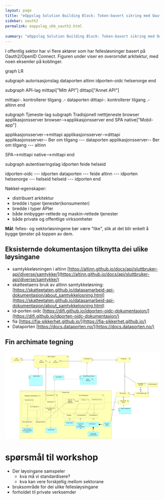```yaml
---
layout: page
title: "eOppslag Solution Building Block: Token-basert sikring med Oauth2"
sidebar: oauth2
permalink: eoppslag_sbb_oauth2.html

summary: "eOppslag Solution Building Block: Token-basert sikring med Oauth2"
---
```





I offentlig sektor har vi flere aktører som har fellesløsninger basert på Oauth2/OpenID Connect.   Figuren under viser en overorndet arkitektur, med noen eksemler på koblinger.

<div class="mermaid">
graph LR

 subgraph autorisasjonslag
  dataporten
  altinn
  idporten-oidc
  helsenorge
 end

 subgraph API-lag
  mittapi["Mitt API"]
  dittapi["Annet API"]

  mittapi-. kontrollerer tilgang .- dataporten
  dittapi-. kontrollerer tilgang .- altinn
 end

 subgraph Tjeneste-lag
  subgraph Tradisjonell netttjeneste
    browser
    applikasjonsserver
    browser-->applikasjonsserver
  end
  SPA
  native["Mobil-app"]

  applikasjonsserver-->mittapi
  applikasjonsserver-->dittapi
  applikasjonsserver-- Ber om tilgang --- dataporten
  applikasjonsserver-- Ber om tilgang --- altinn

  SPA-->mittapi
  native-->mittapi
 end

 subgraph autentiseringslag
   idporten
   feide
   helseid

   idporten-oidc  --- idporten
   dataporten --- feide
   altinn --- idporten
   helsenorge --- helseid
   helseid --- idporten
 end

</div>


Nøkkel-egenskaper:

* distribuert arkitektur
* bredde i typer tjenester(konsumenter)
* bredde i typer APIer
* både innbygger-rettede og maskin-rettede tjenester
* både private og offentlige virksomheter

**Mål**:  felles- og sektorløsningene bør være "like", slik at det blir enkelt å bygge tjenster på toppen av dem.






## Eksisternde dokumentasjon tilknytta dei ulike løysingane

* samtykkeløsningen i altinn  [https://altinn.github.io/docs/api/sluttbruker-api/diverse/samtykke/](https://altinn.github.io/docs/api/sluttbruker-api/diverse/samtykke/)
* skatteetaens bruk av altinn samtykkeløsning: [https://skatteetaten.github.io/datasamarbeid-api-dokumentasjon/about_samtykkelosning.html](https://skatteetaten.github.io/datasamarbeid-api-dokumentasjon/about_samtykkelosning.html)
* id-porten oidc [https://difi.github.io/idporten-oidc-dokumentasjon/](https://difi.github.io/idporten-oidc-dokumentasjon/)
* fia [https://fia-sikkerhet.github.io/](https://fia-sikkerhet.github.io/)
* Dataporten [https://docs.dataporten.no/](https://docs.dataporten.no/)


##  Fin archimate tegning

![oauth2 archimate](assets/eoppslag_sbb_oauth2-266aa.png)


# spørsmål til workshop

* Der løysingane samspeler
  * kva må vi standardisere?
  * kva kan vere forskjellig mellom sektorane
* bruksområde for dei ulike fellesløysingane
* forholdet til private verksemder
